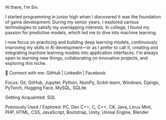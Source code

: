 Hi there, I'm Siv.

I started programming in junior high when I discovered it was the foundation of game development. During my senior years, I explored various technologies to satisfy my overlapping interests. In college, I found my passion for predictive models, which led me to dive into machine learning.

I now focus on practicing and building deep learning models, continuously improving my skills in AI development—or as I prefer to call it, creating and integrating machine learning models into application interfaces. I'm always open to learning new things, collaborating on innovative projects, and exploring this niche.

📌 Connect with me:
GitHub | LinkedIn | Facebook

Focus:
Git, GitHub, Jupyter, Python, NumPy, Scikit-learn, Windows, Django, PyTorch, Hugging Face, MySQL, SQLite

Getting Acquainted:
SQL

Previously Used / Explored:
PC, Dev C++, C, C++, C#, Java, Linux Mint, PHP, HTML, CSS, JavaScript, Bootstrap, Unity, Unreal Engine, Blender
